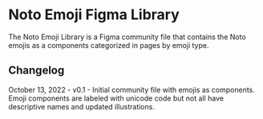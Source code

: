 # Noto Emoji Figma Library

The Noto Emoji Library is a Figma community file that contains the Noto emojis as a components categorized in pages by emoji type. 

## Changelog

October 13, 2022 - v0.1 - Initial community file with emojis as components. Emoji components are labeled with unicode code but not all have descriptive names and updated illustrations.
